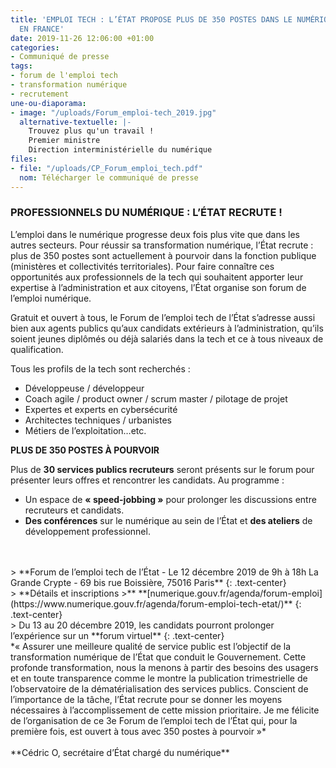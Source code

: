 ```yaml
---
title: 'EMPLOI TECH : L’ÉTAT PROPOSE PLUS DE 350 POSTES DANS LE NUMÉRIQUE PARTOUT
  EN FRANCE'
date: 2019-11-26 12:06:00 +01:00
categories:
- Communiqué de presse
tags:
- forum de l'emploi tech
- transformation numérique
- recrutement
une-ou-diaporama:
- image: "/uploads/Forum_emploi-tech_2019.jpg"
  alternative-textuelle: |-
    Trouvez plus qu'un travail !
    Premier ministre
    Direction interministérielle du numérique
files:
- file: "/uploads/CP_Forum_emploi_tech.pdf"
  nom: Télécharger le communiqué de presse
---
```


### PROFESSIONNELS DU NUMÉRIQUE : L’ÉTAT RECRUTE !

L’emploi dans le numérique progresse deux fois plus vite que dans les autres secteurs. Pour réussir sa transformation numérique, l’État recrute : plus de 350 postes sont actuellement à pourvoir dans la fonction publique (ministères et collectivités territoriales). Pour faire connaître ces opportunités aux professionnels de la tech qui souhaitent apporter leur expertise à l’administration et aux citoyens, l’État organise son forum de l’emploi numérique.

Gratuit et ouvert à tous, le Forum de l’emploi tech de l’État s’adresse aussi bien aux agents publics qu’aux candidats extérieurs à l’administration, qu’ils soient jeunes diplômés ou déjà salariés dans la tech et ce à tous niveaux de qualification.

Tous les profils de la tech sont recherchés :

* Développeuse / développeur
* Coach agile / product owner / scrum master / pilotage de projet
* Expertes et experts en cybersécurité
* Architectes techniques / urbanistes
* Métiers de l’exploitation…etc.

**PLUS DE 350 POSTES À POURVOIR**

Plus de **30 services publics recruteurs** seront présents sur le forum pour présenter leurs offres et rencontrer les candidats. Au programme :

* Un espace de **« speed-jobbing »** pour prolonger les discussions entre recruteurs et candidats.
* **Des conférences** sur le numérique au sein de l’État et **des ateliers** de développement professionnel.
<br>
<br>
> **Forum de l’emploi tech de l’État - Le 12 décembre 2019 de 9h à 18h
La Grande Crypte - 69 bis rue Boissière, 75016 Paris**
{: .text-center}
<br>
> **Détails et inscriptions >** **[numerique.gouv.fr/agenda/forum-emploi]
(https://www.numerique.gouv.fr/agenda/forum-emploi-tech-etat/)**
{: .text-center}
<br>
> Du 13 au 20 décembre 2019, les candidats pourront prolonger l’expérience sur un **forum virtuel** 
{: .text-center}
<br>
*« Assurer une meilleure qualité de service public est l’objectif de la transformation numérique de l’État que conduit le Gouvernement. Cette profonde transformation, nous la menons à partir des besoins des usagers et en toute transparence comme le montre la publication trimestrielle de l’observatoire de la dématérialisation des services publics. Conscient de l’importance de la tâche, l’État recrute pour se donner les moyens nécessaires à l’accomplissement de cette mission prioritaire. Je me félicite de l’organisation  de ce 3e Forum de l’emploi tech de l’État qui, pour la première fois, est ouvert à tous avec 350 postes à pourvoir »* <br>
<br> **Cédric O, secrétaire d’État chargé du numérique**
